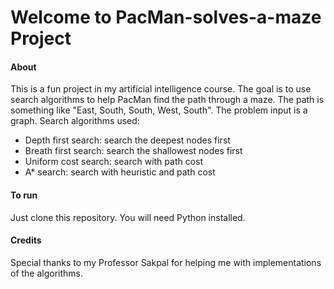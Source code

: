 # Welcome to PacMan-solves-a-maze Project

#### About

This is a fun project in my artificial intelligence course. The goal is to use search algorithms
to help PacMan find the path through a maze. The path is something like "East, South, South, West, South". 
The problem input is a graph. Search algorithms used:
- Depth first search: search the deepest nodes first
- Breath first search: search the shallowest nodes first
- Uniform cost search: search with path cost 
- A* search: search with heuristic and path cost

#### To run

Just clone this repository. You will need Python installed.

#### Credits

Special thanks to my Professor Sakpal for helping me with implementations of the algorithms.